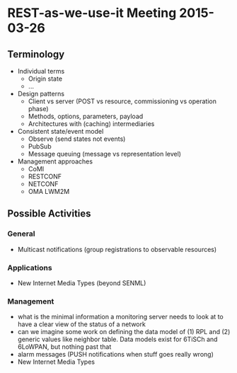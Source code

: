 # REST-as-we-use-it Meeting 2015-03-26

## Terminology

- Individual terms
   - Origin state
   - ...
- Design patterns
   - Client vs server (POST vs resource, commissioning vs operation phase)
   - Methods, options, parameters, payload
   - Architectures with (caching) intermediaries
- Consistent state/event model
   - Observe (send states not events)
   - PubSub
   - Message queuing (message vs representation level)
- Management approaches
   - CoMI
   - RESTCONF
   - NETCONF
   - OMA LWM2M

## Possible Activities

### General

- Multicast notifications (group registrations to observable resources)

### Applications

- New Internet Media Types (beyond SENML)

### Management

- what is the minimal information a monitoring server needs to look at to have a clear view of the status of a network
- can we imagine some work on defining the data model of (1) RPL and (2) generic values like neighbor table. Data models exist for 6TiSCh and 6LoWPAN, but nothing past that
- alarm messages (PUSH notifications when stuff goes really wrong)
- New Internet Media Types
